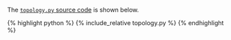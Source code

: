 The [`topology.py` source code](topology.py) is shown below.
<p></p>

{% highlight python %}
{% include_relative topology.py %}
{% endhighlight %}
